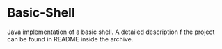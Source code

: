 # Basic-Shell
Java implementation of a basic shell. A detailed description f the project can be 
found in README inside the archive.
